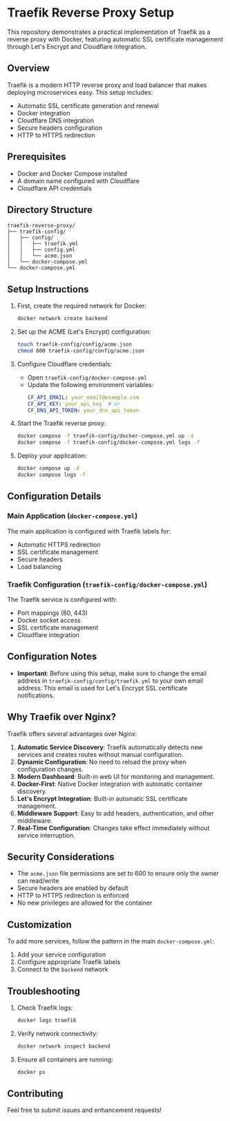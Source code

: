 # Traefik Reverse Proxy Setup

This repository demonstrates a practical implementation of Traefik as a reverse proxy with Docker, featuring automatic SSL certificate management through Let's Encrypt and Cloudflare integration.

## Overview

Traefik is a modern HTTP reverse proxy and load balancer that makes deploying microservices easy. This setup includes:
- Automatic SSL certificate generation and renewal
- Docker integration
- Cloudflare DNS integration
- Secure headers configuration
- HTTP to HTTPS redirection

## Prerequisites

- Docker and Docker Compose installed
- A domain name configured with Cloudflare
- Cloudflare API credentials

## Directory Structure

```
traefik-reverse-proxy/
├── traefik-config/
│   ├── config/
│   │   ├── traefik.yml
│   │   ├── config.yml
│   │   └── acme.json
│   └── docker-compose.yml
└── docker-compose.yml
```

## Setup Instructions

1. First, create the required network for Docker:
   ```bash
   docker network create backend
   ```

2. Set up the ACME (Let's Encrypt) configuration:
   ```bash
   touch traefik-config/config/acme.json
   chmod 600 traefik-config/config/acme.json
   ```

3. Configure Cloudflare credentials:
   - Open `traefik-config/docker-compose.yml`
   - Update the following environment variables:
     ```yaml
     CF_API_EMAIL: your_email@example.com
     CF_API_KEY: your_api_key  # or
     CF_DNS_API_TOKEN: your_dns_api_token
     ```

4. Start the Traefik reverse proxy:
   ```bash
   docker compose -f traefik-config/docker-compose.yml up -d
   docker compose -f traefik-config/docker-compose.yml logs -f
   ```


5. Deploy your application:
   ```bash
   docker compose up -d
   docker compose logs -f
   ```

## Configuration Details

### Main Application (`docker-compose.yml`)
The main application is configured with Traefik labels for:
- Automatic HTTPS redirection
- SSL certificate management
- Secure headers
- Load balancing

### Traefik Configuration (`traefik-config/docker-compose.yml`)
The Traefik service is configured with:
- Port mappings (80, 443)
- Docker socket access
- SSL certificate management
- Cloudflare integration

## Configuration Notes

- **Important**: Before using this setup, make sure to change the email address in `traefik-config/config/traefik.yml` to your own email address. This email is used for Let's Encrypt SSL certificate notifications.

## Why Traefik over Nginx?

Traefik offers several advantages over Nginx:

1. **Automatic Service Discovery**: Traefik automatically detects new services and creates routes without manual configuration.
2. **Dynamic Configuration**: No need to reload the proxy when configuration changes.
3. **Modern Dashboard**: Built-in web UI for monitoring and management.
4. **Docker-First**: Native Docker integration with automatic container discovery.
5. **Let's Encrypt Integration**: Built-in automatic SSL certificate management.
6. **Middleware Support**: Easy to add headers, authentication, and other middleware.
7. **Real-Time Configuration**: Changes take effect immediately without service interruption.

## Security Considerations

- The `acme.json` file permissions are set to 600 to ensure only the owner can read/write
- Secure headers are enabled by default
- HTTP to HTTPS redirection is enforced
- No new privileges are allowed for the container

## Customization

To add more services, follow the pattern in the main `docker-compose.yml`:
1. Add your service configuration
2. Configure appropriate Traefik labels
3. Connect to the `backend` network

## Troubleshooting

1. Check Traefik logs:
   ```bash
   docker logs traefik
   ```

2. Verify network connectivity:
   ```bash
   docker network inspect backend
   ```

3. Ensure all containers are running:
   ```bash
   docker ps
   ```

## Contributing

Feel free to submit issues and enhancement requests!